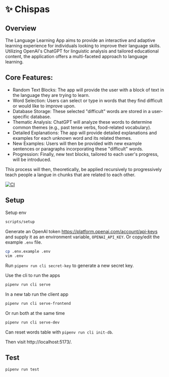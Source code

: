 # ✨ Chispas

## Overview

The Language Learning App aims to provide an interactive and adaptive learning experience for individuals looking to improve their language skills. Utilizing OpenAI's ChatGPT for linguistic analysis and tailored educational content, the application offers a multi-faceted approach to language learning.

## Core Features:

- Random Text Blocks: The app will provide the user with a block of text in the language they are trying to learn.
- Word Selection: Users can select or type in words that they find difficult or would like to improve upon.
- Database Storage: These selected "difficult" words are stored in a user-specific database.
- Thematic Analysis: ChatGPT will analyze these words to determine common themes (e.g., past tense verbs, food-related vocabulary).
- Detailed Explanations: The app will provide detailed explanations and examples for each unknown word and its related themes.
- New Examples: Users will then be provided with new example sentences or paragraphs incorporating these "difficult" words.
- Progression: Finally, new text blocks, tailored to each user's progress, will be introduced.

This process will then, theoretically, be applied recursively to progressively teach people a langue in chunks that are related to each other. 

[![CI](https://github.com/chispas-io/chispas-ai/actions/workflows/ci.yml/badge.svg?branch=main)](https://github.com/chispas-io/chispas-ai/actions/workflows/ci.yml)

## Setup

Setup env

```bash
scripts/setup
```

Generate an OpenAI token https://platform.openai.com/account/api-keys and supply it as an environment variable, `OPENAI_API_KEY`. Or copy/edit the example `.env` file.

```bash
cp .env.example .env
vim .env
```

Run `pipenv run cli secret-key` to generate a new secret key.

Use the cli to run the apps

```bash
pipenv run cli serve
```

In a new tab run the client app

```bash
pipenv run cli serve-frontend
```

Or run both at the same time

```bash
pipenv run cli serve-dev
```

Can reset words table with `pipenv run cli init-db`.

Then visit http://localhost:5173/.

## Test

```bash
pipenv run test
```
